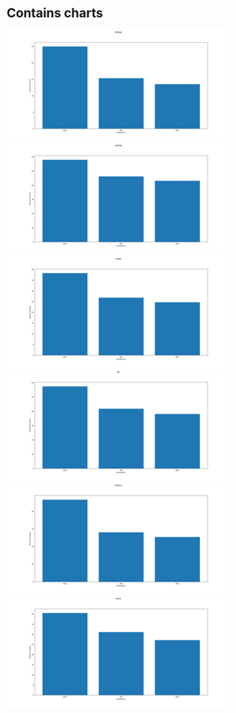 Contains charts
===
![biology](biology.png "biology")
![cooking](cooking.png "cooking")
![crypto](crypto.png "crypto")
![diy](diy.png "diy")
![robotics](robotics.png "robotics")
![travel](travel.png "travel")